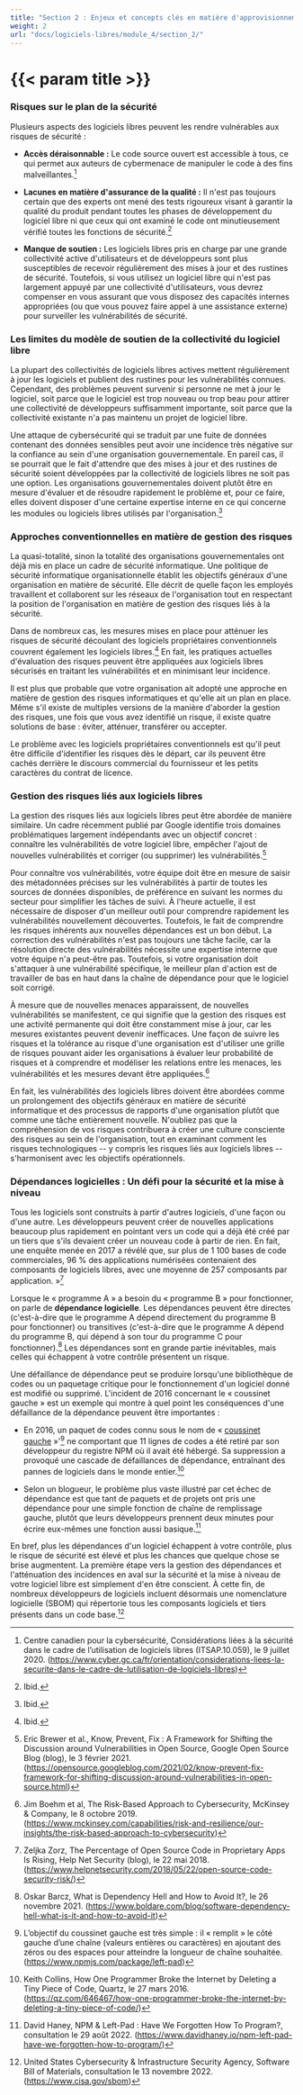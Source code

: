 ```yaml
---
title: "Section 2 : Enjeux et concepts clés en matière d'approvisionnement"
weight: 2
url: "docs/logiciels-libres/module_4/section_2/"
---
```


# {{< param title >}}

### Risques sur le plan de la sécurité

Plusieurs aspects des logiciels libres peuvent les rendre vulnérables aux risques de sécurité :

- **Accès déraisonnable :** Le code source ouvert est accessible à tous, ce qui permet aux auteurs de cybermenace de manipuler le code à des fins malveillantes.[^56]

- **Lacunes en matière d'assurance de la qualité :** Il n'est pas toujours certain que des experts ont mené des tests rigoureux visant à garantir la qualité du produit pendant toutes les phases de développement du logiciel libre ni que ceux qui ont examiné le code ont minutieusement vérifié toutes les fonctions de sécurité.[^57]

- **Manque de soutien :** Les logiciels libres pris en charge par une grande collectivité active d'utilisateurs et de développeurs sont plus susceptibles de recevoir régulièrement des mises à jour et des rustines de sécurité. Toutefois, si vous utilisez un logiciel libre qui n'est pas largement appuyé par une collectivité d'utilisateurs, vous devrez compenser en vous assurant que vous disposez des capacités internes appropriées (ou que vous pouvez faire appel à une assistance externe) pour surveiller les vulnérabilités de sécurité.

### Les limites du modèle de soutien de la collectivité du logiciel libre

La plupart des collectivités de logiciels libres actives mettent régulièrement à jour les logiciels et publient des rustines pour les vulnérabilités connues. Cependant, des problèmes peuvent survenir si personne ne met à jour le logiciel, soit parce que le logiciel est trop nouveau ou trop beau pour attirer une collectivité de développeurs suffisamment importante, soit parce que la collectivité existante n'a pas maintenu un projet de logiciel libre.

Une attaque de cybersécurité qui se traduit par une fuite de données contenant des données sensibles peut avoir une incidence très négative sur la confiance au sein d'une organisation gouvernementale. En pareil cas, il se pourrait que le fait d'attendre que des mises à jour et des rustines de sécurité soient développées par la collectivité de logiciels libres ne soit pas une option. Les organisations gouvernementales doivent plutôt être en mesure d'évaluer et de résoudre rapidement le problème et, pour ce faire, elles doivent disposer d'une certaine expertise interne en ce qui concerne les modules ou logiciels libres utilisés par l'organisation.[^58]

### Approches conventionnelles en matière de gestion des risques

La quasi-totalité, sinon la totalité des organisations gouvernementales ont déjà mis en place un cadre de sécurité informatique. Une politique de sécurité informatique organisationnelle établit les objectifs généraux d'une organisation en matière de sécurité. Elle décrit de quelle façon les employés travaillent et collaborent sur les réseaux de l'organisation tout en respectant la position de l'organisation en matière de gestion des risques liés à la sécurité.

Dans de nombreux cas, les mesures mises en place pour atténuer les risques de sécurité découlant des logiciels propriétaires conventionnels couvrent également les logiciels libres.[^59] En fait, les pratiques actuelles d'évaluation des risques peuvent être appliquées aux logiciels libres sécurisés en traitant les vulnérabilités et en minimisant leur incidence.

Il est plus que probable que votre organisation ait adopté une approche en matière de gestion des risques informatiques et qu'elle ait un plan en place. Même s'il existe de multiples versions de la manière d'aborder la gestion des risques, une fois que vous avez identifié un risque, il existe quatre solutions de base : éviter, atténuer, transférer ou accepter.

Le problème avec les logiciels propriétaires conventionnels est qu'il peut être difficile d'identifier les risques dès le départ, car ils peuvent être cachés derrière le discours commercial du fournisseur et les petits caractères du contrat de licence.

### Gestion des risques liés aux logiciels libres

La gestion des risques liés aux logiciels libres peut être abordée de manière similaire. Un cadre récemment publié par Google identifie trois domaines problématiques largement indépendants avec un objectif concret : connaître les vulnérabilités de votre logiciel libre, empêcher l'ajout de nouvelles vulnérabilités et corriger (ou supprimer) les vulnérabilités.[^60]

Pour connaître vos vulnérabilités, votre équipe doit être en mesure de saisir des métadonnées précises sur les vulnérabilités à partir de toutes les sources de données disponibles, de préférence en suivant les normes du secteur pour simplifier les tâches de suivi. À l'heure actuelle, il est nécessaire de disposer d'un meilleur outil pour comprendre rapidement les vulnérabilités nouvellement découvertes. Toutefois, le fait de comprendre les risques inhérents aux nouvelles dépendances est un bon début. La correction des vulnérabilités n'est pas toujours une tâche facile, car la résolution directe des vulnérabilités nécessite une expertise interne que votre équipe n'a peut-être pas. Toutefois, si votre organisation doit s'attaquer à une vulnérabilité spécifique, le meilleur plan d'action est de travailler de bas en haut dans la chaîne de dépendance pour que le logiciel soit corrigé.

À mesure que de nouvelles menaces apparaissent, de nouvelles vulnérabilités se manifestent, ce qui signifie que la gestion des risques est une activité permanente qui doit être constamment mise à jour, car les mesures existantes peuvent devenir inefficaces. Une façon de suivre les risques et la tolérance au risque d'une organisation est d'utiliser une grille de risques pouvant aider les organisations à évaluer leur probabilité de risques et à comprendre et modéliser les relations entre les menaces, les vulnérabilités et les mesures devant être appliquées.[^61]

En fait, les vulnérabilités des logiciels libres doivent être abordées comme un prolongement des objectifs généraux en matière de sécurité informatique et des processus de rapports d'une organisation plutôt que comme une tâche entièrement nouvelle. N'oubliez pas que la compréhension de vos risques contribuera à créer une culture consciente des risques au sein de l'organisation, tout en examinant comment les risques technologiques -- y compris les risques liés aux logiciels libres -- s'harmonisent avec les objectifs opérationnels.

### Dépendances logicielles : Un défi pour la sécurité et la mise à niveau

Tous les logiciels sont construits à partir d'autres logiciels, d'une façon ou d'une autre. Les développeurs peuvent créer de nouvelles applications beaucoup plus rapidement en pointant vers un code qui a déjà été créé par un tiers que s'ils devaient créer un nouveau code à partir de rien. En fait, une enquête menée en 2017 a révélé que, sur plus de 1 100 bases de code commerciales, 96 % des applications numérisées contenaient des composants de logiciels libres, avec une moyenne de 257 composants par application. »[^62]

Lorsque le « programme A » a besoin du « programme B » pour fonctionner, on parle de **dépendance logicielle**. Les dépendances peuvent être directes (c'est-à-dire que le programme A dépend directement du programme B pour fonctionner) ou transitives (c'est-à-dire que le programme A dépend du programme B, qui dépend à son tour du programme C pour fonctionner).[^63] Les dépendances sont en grande partie inévitables, mais celles qui échappent à votre contrôle présentent un risque.

Une défaillance de dépendance peut se produire lorsqu'une bibliothèque de codes ou un paquetage critique pour le fonctionnement d'un logiciel donné est modifié ou supprimé. L'incident de 2016 concernant le « coussinet gauche » est un exemple qui montre à quel point les conséquences d'une défaillance de la dépendance peuvent être importantes :

- En 2016, un paquet de codes connu sous le nom de « [coussinet gauche](https://www.npmjs.com/package/left-pad) »\'[^64] ne comportant que 11 lignes de codes a été retiré par son développeur du registre NPM où il avait été hébergé. Sa suppression a provoqué une cascade de défaillances de dépendance, entraînant des pannes de logiciels dans le monde entier.[^65]

- Selon un blogueur, le problème plus vaste illustré par cet échec de dépendance est que tant de paquets et de projets ont pris une dépendance pour une simple fonction de chaîne de remplissage gauche, plutôt que leurs développeurs prennent deux minutes pour écrire eux-mêmes une fonction aussi basique.[^66]

En bref, plus les dépendances d'un logiciel échappent à votre contrôle, plus le risque de sécurité est élevé et plus les chances que quelque chose se brise augmentent. La première étape vers la gestion des dépendances et l'atténuation des incidences en aval sur la sécurité et la mise à niveau de votre logiciel libre est simplement d'en être conscient. À cette fin, de nombreux développeurs de logiciels incluent désormais une nomenclature logicielle (SBOM) qui répertorie tous les composants logiciels et tiers présents dans un code base.[^67]

[^56]: Centre canadien pour la cybersécurité, Considérations liées à la sécurité dans le cadre de l’utilisation de logiciels libres (ITSAP.10.059), le 9 juillet 2020. (https://www.cyber.gc.ca/fr/orientation/considerations-liees-la-securite-dans-le-cadre-de-lutilisation-de-logiciels-libres)

[^57]: Ibid.

[^58]: Ibid.

[^59]: Ibid.

[^60]: Eric Brewer et al., Know, Prevent, Fix : A Framework for Shifting the Discussion around Vulnerabilities in Open Source, Google Open Source Blog (blog), le 3 février 2021. (https://opensource.googleblog.com/2021/02/know-prevent-fix-framework-for-shifting-discussion-around-vulnerabilities-in-open-source.html)

[^61]: Jim Boehm et al, The Risk-Based Approach to Cybersecurity, McKinsey & Company, le 8 octobre 2019. (https://www.mckinsey.com/capabilities/risk-and-resilience/our-insights/the-risk-based-approach-to-cybersecurity)

[^62]: Zeljka Zorz, The Percentage of Open Source Code in Proprietary Apps Is Rising, Help Net Security (blog), le 22 mai 2018. (https://www.helpnetsecurity.com/2018/05/22/open-source-code-security-risk/)

[^63]: Oskar Barcz, What is Dependency Hell and How to Avoid It?, le 26 novembre 2021. (https://www.boldare.com/blog/software-dependency-hell-what-is-it-and-how-to-avoid-it)

[^64]: L’objectif du coussinet gauche est très simple : il « remplit » le côté gauche d’une chaîne (valeurs entières ou caractères) en ajoutant des zéros ou des espaces pour atteindre la longueur de chaîne souhaitée. (https://www.npmjs.com/package/left-pad)

[^65]: Keith Collins, How One Programmer Broke the Internet by Deleting a Tiny Piece of Code, Quartz, le 27 mars 2016. (https://qz.com/646467/how-one-programmer-broke-the-internet-by-deleting-a-tiny-piece-of-code/)

[^66]: David Haney, NPM & Left-Pad : Have We Forgotten How To Program?, consultation le 29 août 2022. (https://www.davidhaney.io/npm-left-pad-have-we-forgotten-how-to-program/)

[^67]: United States Cybersecurity & Infrastructure Security Agency, Software Bill of Materials, consultation le 13 novembre 2022. (https://www.cisa.gov/sbom)

